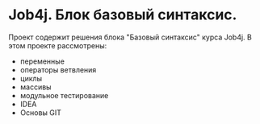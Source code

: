 # Job4j. Блок базовый синтаксис.

Проект содержит решения блока "Базовый синтаксис" курса Job4j. 
В этом проекте рассмотрены:
- переменные
- операторы ветвления
- циклы
- массивы
- модульное тестирование
- IDEA
- Основы GIT
